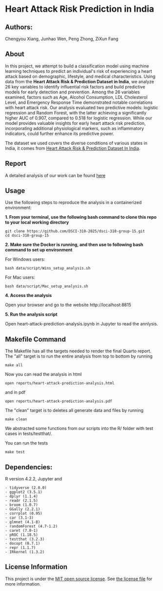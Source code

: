 # Heart Attack Risk Prediction in India

## Authors: 
Chengyou Xiang, Junhao Wen, Peng Zhong, ZiXun Fang

## About
In this project, we attempt to build a classification model using machine learning techniques
to predict an individual's risk of experiencing a heart attack based on demographic, lifestyle,
and medical characteristics. Using data from the **Heart Attack Risk & Prediction Dataset in India**,
we analyze 26 key variables to identify influential risk factors and build predictive models for early
detection and prevention. Among the 26 variables examined, factors such as Age, Alcohol Consumption, LDL
Cholesterol Level, and Emergency Response Time demonstrated notable correlations with heart attack risk.
Our analysis evaluated two predictive models: logistic regression and Random Forest, with the latter
achieving a significantly higher AUC of 0.907, compared to 0.518 for logistic regression. While our
model provides valuable insights for early heart attack risk prediction, incorporating additional
physiological markers, such as inflammatory indicators, could further enhance its predictive power.

The dataset we used covers the diverse conditions of various states in India, it comes from [Heart Attack Risk & Prediction Dataset In India](https://www.kaggle.com/datasets/ankushpanday2/heart-attack-risk-and-prediction-dataset-in-india).

## Report

A detailed analysis of our work can be found [here](https://github.com/DSCI-310-2025/dsci-310-group-15/blob/main/heart-attack-prediction-analysis.ipynb)

## Usage
Use the following steps to reproduce the analysis in a containerized environment:

**1. From your terminal, use the following bash command to clone this repo to your local working directory**
```
git clone https://github.com/DSCI-310-2025/dsci-310-group-15.git
cd dsci-310-group-15
```
**2. Make sure the Docker is running, and then use to following bash command to set up environment**

For Windows users:
```
bash data/script/Wins_setup_analysis.sh
```
For Mac users:
```
bash data/script/Mac_setup_analysis.sh
```

**4. Access the analysis**

Open your browser and go to the website http://localhost:8815

**5. Run the analysis script**

Open heart-attack-prediction-analysis.ipynb in Jupyter to read the annlysis.

## Makefile Command

The Makefile has all the targets needed to render the final Quarto report. The "all" target is to run the entire analysis from top to bottom by running
```
make all
```
Now you can read the analysis in html
```
open reports/heart-attack-prediction-analysis.html
```
and in pdf
```
open reports/heart-attack-prediction-analysis.pdf
```
The "clean" target is to deletes all generate data and files by running 
```
make clean
```

We abstracted some functions from our scripts into the R/ folder with test cases in tests/testthat/.

You can run the tests
```
make test
```

## Dependencies:

R version 4.2.2, Jupyter and
```
- tidyverse (2.0.0)  
- ggplot2 (3.5.1)  
- dplyr (1.1.4)  
- readr (2.1.5)
- broom (1.0.7)  
- GGally (2.2.1)  
- corrplot (0.95)  
- car (3.1-3)  
- glmnet (4.1-8)  
- randomForest (4.7-1.2)  
- caret (7.0-1)  
- pROC (1.18.5)  
- testthat (3.2.3)  
- docopt (0.7.1)  
- repr (1.1.7)  
- IRkernel (1.3.2)  
```

## License Information

This project is under the [MIT open source license](https://opensource.org/licenses/MIT). See [the license file](https://github.com/DSCI-310-2025/dsci-310-group-15/blob/main/LICENSE.md) for more information.
